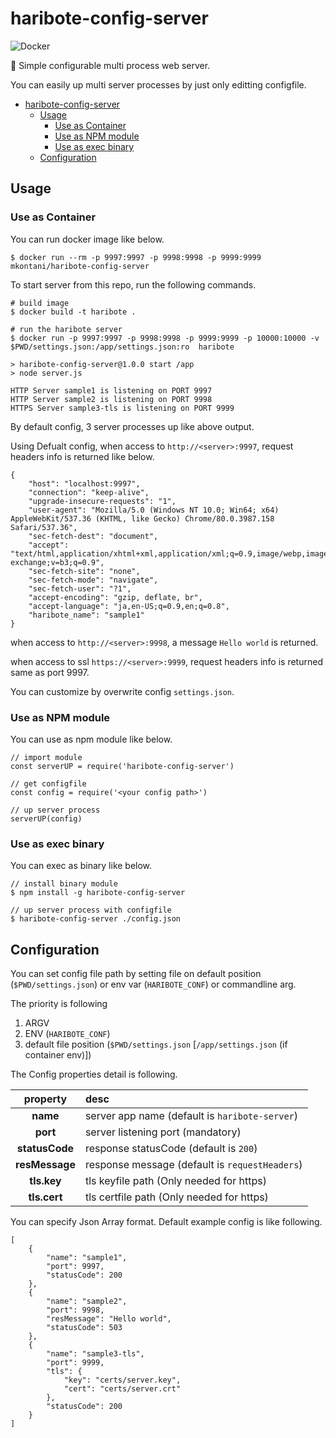 # haribote-config-server
![Docker](https://github.com/mkontani/haribote-config-server/workflows/Docker/badge.svg)


🏢 Simple configurable multi process web server.

You can easily up multi server processes by just only editting configfile.

- [haribote-config-server](#haribote-config-server)
  - [Usage](#usage)
    - [Use as Container](#use-as-container)
    - [Use as NPM module](#use-as-npm-module)
    - [Use as exec binary](#use-as-exec-binary)
  - [Configuration](#configuration)

## Usage

### Use as Container

You can run docker image like below.

```
$ docker run --rm -p 9997:9997 -p 9998:9998 -p 9999:9999 mkontani/haribote-config-server
```

To start server from this repo, run the following commands.

```:bash
# build image
$ docker build -t haribote .

# run the haribote server
$ docker run -p 9997:9997 -p 9998:9998 -p 9999:9999 -p 10000:10000 -v $PWD/settings.json:/app/settings.json:ro  haribote

> haribote-config-server@1.0.0 start /app
> node server.js

HTTP Server sample1 is listening on PORT 9997
HTTP Server sample2 is listening on PORT 9998
HTTPS Server sample3-tls is listening on PORT 9999
```

By default config, 3 server processes up like above output.

Using Defualt config, when access to `http://<server>:9997`, 
request headers info is returned like below.

```
{
    "host": "localhost:9997",
    "connection": "keep-alive",
    "upgrade-insecure-requests": "1",
    "user-agent": "Mozilla/5.0 (Windows NT 10.0; Win64; x64) AppleWebKit/537.36 (KHTML, like Gecko) Chrome/80.0.3987.158 Safari/537.36",
    "sec-fetch-dest": "document",
    "accept": "text/html,application/xhtml+xml,application/xml;q=0.9,image/webp,image/apng,*/*;q=0.8,application/signed-exchange;v=b3;q=0.9",
    "sec-fetch-site": "none",
    "sec-fetch-mode": "navigate",
    "sec-fetch-user": "?1",
    "accept-encoding": "gzip, deflate, br",
    "accept-language": "ja,en-US;q=0.9,en;q=0.8",
    "haribote_name": "sample1"
}
```

when access to `http://<server>:9998`, 
a message `Hello world` is returned.

when access to ssl `https://<server>:9999`, 
request headers info is returned same as port 9997.

You can customize by overwrite config `settings.json`.

### Use as NPM module

You can use as npm module like below.

```
// import module
const serverUP = require('haribote-config-server')

// get configfile
const config = require('<your config path>')

// up server process
serverUP(config)
```

### Use as exec binary

You can exec as binary like below.

```
// install binary module
$ npm install -g haribote-config-server

// up server process with configfile
$ haribote-config-server ./config.json
```

## Configuration

You can set config file path by setting file on default position (`$PWD/settings.json`) or env var (`HARIBOTE_CONF`) or commandline arg.

The priority is following

1. ARGV
2. ENV (`HARIBOTE_CONF`)
3. default file position (`$PWD/settings.json` [`/app/settings.json` (if container env)])

The Config properties detail is following.

|property|desc|
|:--:|:--|
|**name**| server app name (default is `haribote-server`) |
|**port**| server listening port (mandatory) |
|**statusCode**| response statusCode (default is `200`) |
|**resMessage**| response message (default is `requestHeaders`) |
|**tls.key**| tls keyfile path (Only needed for https) |
|**tls.cert**| tls certfile path (Only needed for https) |

You can specify Json Array format.
Default example config is like following.

```
[
    {
        "name": "sample1",
        "port": 9997,
        "statusCode": 200
    },
    {
        "name": "sample2",
        "port": 9998,
        "resMessage": "Hello world",
        "statusCode": 503 
    },
    {
        "name": "sample3-tls",
        "port": 9999,
        "tls": {
            "key": "certs/server.key",
            "cert": "certs/server.crt"
        },
        "statusCode": 200
    }
]
```
